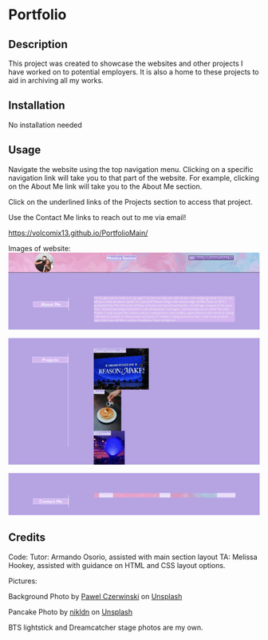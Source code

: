# Portfolio

## Description

This project was created to showcase the websites and other projects I have worked on to potential employers. 
It is also a home to these projects to aid in archiving all my works.

## Installation
No installation needed

## Usage
Navigate the website using the top navigation menu. Clicking on a specific navigation link will take you to that part of the website.
For example, clicking on the About Me link will take you to the About Me section.

Click on the underlined links of the Projects section to access that project.

Use the Contact Me links to reach out to me via email!

https://volcomix13.github.io/PortfolioMain/

Images of website:
![Image of header](./Assets/Website_image1.png)

![Image of main section of website](./Assets/Website_image2.png)

![Imaege of Contact_Me section](./Assets/Website_image3.png)


## Credits
Code:
Tutor: Armando Osorio, assisted with main section layout
TA: Melissa Hookey, assisted with guidance on HTML and CSS layout options.

Pictures:

Background Photo by <a href="https://unsplash.com/@pawel_czerwinski?utm_source=unsplash&utm_medium=referral&utm_content=creditCopyText">Pawel Czerwinski</a> on <a href="https://unsplash.com/backgrounds/colors/gradient?utm_source=unsplash&utm_medium=referral&utm_content=creditCopyText">Unsplash</a>

Pancake Photo by <a href="https://unsplash.com/@nikldn?utm_source=unsplash&utm_medium=referral&utm_content=creditCopyText">nikldn</a> on <a href="https://unsplash.com/s/photos/pancakes?utm_source=unsplash&utm_medium=referral&utm_content=creditCopyText">Unsplash</a>
  

BTS lightstick and Dreamcatcher stage photos are my own.
  